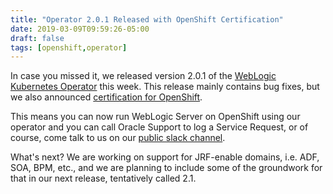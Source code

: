 ```yaml
---
title: "Operator 2.0.1 Released with OpenShift Certification"
date: 2019-03-09T09:59:26-05:00
draft: false
tags: [openshift,operator]
---
```


In case you missed it, we released version 2.0.1 of the [WebLogic Kubernetes
Operator](https://github.com/oracle/weblogic-kubernetes-operator) this week. 
This release mainly contains bug fixes, but we also
announced [certification for OpenShift](https://github.com/oracle/weblogic-kubernetes-operator/blob/master/site/user-guide.md#openshift).

This means you can now run WebLogic Server on OpenShift using our operator
and you can call Oracle Support to log a Service Request, or of course, 
come talk to us on our [public slack channel](https://weblogic-slack-inviter.herokuapp.com/). 

What's next?  We are working on support for JRF-enable domains, i.e. ADF,
SOA, BPM, etc., and we are planning to include some of the groundwork for that
in our next release, tentatively called 2.1. 

